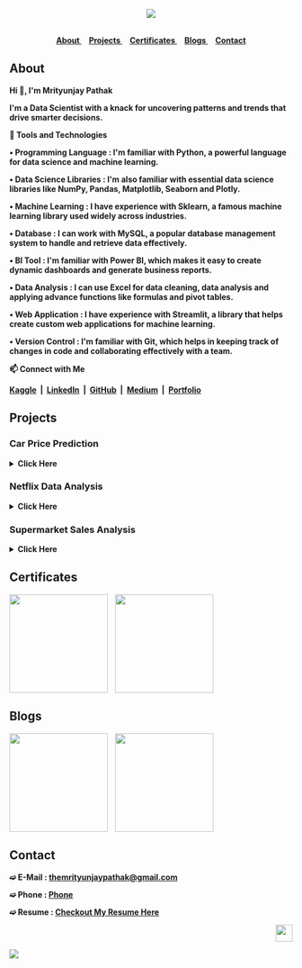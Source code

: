 <strong>

<div align="center">
 
<a href="https://github.com/TheMrityunjayPathak" title="Mrityunjay's GitHub"><img src="https://github.com/user-attachments/assets/301effa3-f09e-487c-9739-44863e5aaf96"></a>

</div>

<br>

<div align="center">
 
<a href="#about">
About
</a>&nbsp;&nbsp;&nbsp;
<a href="#projects">
Projects
</a>&nbsp;&nbsp;&nbsp;
<a href="#certificates">
Certificates
</a>&nbsp;&nbsp;&nbsp;
<a href="#blogs">
Blogs
</a>&nbsp;&nbsp;&nbsp;
<a href="#contact">
Contact
</a>

</div>

## About

<div>

<p>Hi 👋, I'm Mrityunjay Pathak
 
I'm a Data Scientist with a knack for uncovering patterns and trends that drive smarter decisions.

🎯 Tools and Technologies

• Programming Language : I'm familiar with Python, a powerful language for data science and machine learning.

• Data Science Libraries : I'm also familiar with essential data science libraries like NumPy, Pandas, Matplotlib, Seaborn and Plotly.

• Machine Learning : I have experience with Sklearn, a famous machine learning library used widely across industries.

• Database : I can work with MySQL, a popular database management system to handle and retrieve data effectively.

• BI Tool : I'm familiar with Power BI, which makes it easy to create dynamic dashboards and generate business reports.

• Data Analysis : I can use Excel for data cleaning, data analysis and applying advance functions like formulas and pivot tables.

• Web Application : I have experience with Streamlit, a library that helps create custom web applications for machine learning.

• Version Control : I'm familiar with Git, which helps in keeping track of changes in code and collaborating effectively with a team.

📫 Connect with Me

[Kaggle](https://www.kaggle.com/themrityunjaypathak)&nbsp;&nbsp;|&nbsp;&nbsp;[LinkedIn](https://www.linkedin.com/in/themrityunjaypathak)&nbsp;&nbsp;|&nbsp;&nbsp;[GitHub](https://github.com/TheMrityunjayPathak)&nbsp;&nbsp;|&nbsp;&nbsp;[Medium](https://medium.com/@themrityunjaypathak)&nbsp;&nbsp;|&nbsp;&nbsp;[Portfolio](https://themrityunjaypathak.github.io/)

</p>

</div>

## Projects

### Car Price Prediction
<details>
<summary>Click Here</summary>
<br>

➔ Objective

- To develop a model that can accurately predict the price of used cars based on various features and attributes.
- The predicted price will assist both buyers and sellers in making informed decisions and ensure fair transactions.

➔ Some Key Findings

- Developed a highly accurate linear model to predict used car prices using various features and attributes.
- Achieved an average prediction accuracy of 82% demonstrating strong model performance.
- Validated model robustness through rigorous k-fold cross-validation, resulting in a mean cross-val score of 83%.
- Created an interactive application using streamlit, enabling users to input data and receive real-time predictions.

Links&nbsp;&nbsp;:&nbsp;&nbsp;[GitHub](https://github.com/TheMrityunjayPathak/CarPricePrediction)&nbsp;&nbsp;|&nbsp;&nbsp;[Application](https://car-price-prediction-using-lr.streamlit.app/)
</details>

### Netflix Data Analysis
<details>
<summary>Click Here</summary>
<br>

➔ Objective

- To analyze netflix content data, uncovering valuable insights into how the platform evolve its offerings over time.

➔ Some Key Findings

- Cleaned and analyzed dataset of 8000+ netflix movies and tv shows.
- More than 60% of the content on netflix is rated for mature audience only.
- More than 20% of the movies and tv shows are uploaded on 1st day of the month.
- More than 30% of the content is exclusive for united states.

Links&nbsp;&nbsp;:&nbsp;&nbsp;[GitHub](https://github.com/TheMrityunjayPathak/Netflix-Data-Analysis)&nbsp;&nbsp;|&nbsp;&nbsp;[Notebook](https://www.kaggle.com/code/themrityunjaypathak/netflix-data-analysis)
</details>

### Supermarket Sales Analysis
<details>
<summary>Click Here</summary>
<br>

➔ Objective

- To analyze supermarket sales data, identifying key factors for improving profitability and operational efficiency.

➔ Some Key Findings

- Analyzed purchasing pattern of 9000+ customers of supermarket.
- More than 15% of the products sold were snacks.
- More than 32% of the sales were occurred in west region of the supermarket.
- Health and Soft drinks are the most profitable category in beverages.
- November was the most profitable month contributing about 15% of the total annual profits.

Links&nbsp;&nbsp;:&nbsp;&nbsp;[GitHub](https://github.com/TheMrityunjayPathak/Supermarket-Sales-Analysis)&nbsp;&nbsp;|&nbsp;&nbsp;[Notebook](https://www.kaggle.com/code/themrityunjaypathak/supermarket-sales-analysis)
</details>

## Certificates

<div>

<a href="https://www.hackerrank.com/certificates/e41a7578cc82" title="HackerRank Python (Basic)"><img src="https://github.com/user-attachments/assets/a06b46c9-6ff8-41d7-a035-c4f02d624422" width="175px" align="center"/></a> &nbsp;&nbsp; <a href="https://www.hackerrank.com/certificates/09ec62ca442f" title="HackerRank SQL (Basic)"><img src="https://github.com/user-attachments/assets/b49b401f-bcc4-4574-9fe9-e79052e324dc" width="175px" align="center"/></a>

</div>

## Blogs

<a href="https://medium.com/@themrityunjaypathak/simple-linear-regression-an-overview-8bfe6614ede8" title="Simple Linear Regression"><img src="https://github.com/user-attachments/assets/707ee381-da5a-4c4a-ae99-23b003fb7cd2" width="175px" align="center"/></a> &nbsp;&nbsp; <a href="https://medium.com/@themrityunjaypathak/multiple-linear-regression-an-overview-5d0283d31f3f" title="Multiple Linear Regression"><img src="https://github.com/user-attachments/assets/e5f5573d-9a1a-47aa-b71e-a9007027d303" width="175px" align="center"/></a>

## Contact

➫ E-Mail : [themrityunjaypathak@gmail.com](mailto:themrityunjaypathak@gmail.com)

➫ Phone : [Phone](https://wa.me/919336158993)

➫ Resume : [Checkout My Resume Here](https://drive.google.com/file/d/17UqgmzxJmSUYdsw1V0pSXpTmsc7qhSuO/view?usp=sharing)

<div align="right">
 
<a href="#" title="Scroll To Top"><img src="https://github.com/user-attachments/assets/d659b889-7e76-4fb3-a55a-3a14abb4df5a" width="30px"></a>

</div>

<a href='#'><img src='https://github.com/user-attachments/assets/e841a7d6-c1cb-49da-8922-5436987cc4d1'></a>

</strong>
